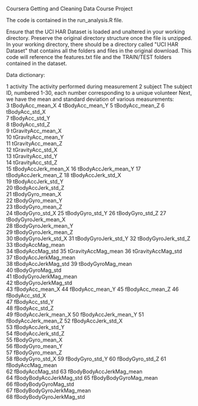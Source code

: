 Coursera
Getting and Cleaning Data Course Project

The code is contained in the run_analysis.R file.

Ensure that the UCI HAR Dataset is loaded and unaltered in your working directory.  Preserve the original directory structure once the file is unzipped.  In your working directory, there should be a directory called "UCI HAR Dataset" that contains all the folders and files in the original download.  This code will reference the features.txt file and the TRAIN/TEST folders contained in the dataset.

Data dictionary:

1	activity	The activity performed during measurement
2	subject	The subject ID, numbered 1-30, each number corresponding to a unique volunteer
Next, we have the mean and standard deviation of various measurements:		
3	tBodyAcc_mean_X	
4	tBodyAcc_mean_Y	
5	tBodyAcc_mean_Z	
6	tBodyAcc_std_X	
7	tBodyAcc_std_Y	
8	tBodyAcc_std_Z	
9	tGravityAcc_mean_X	
10	tGravityAcc_mean_Y	
11	tGravityAcc_mean_Z	
12	tGravityAcc_std_X	
13	tGravityAcc_std_Y	
14	tGravityAcc_std_Z	
15	tBodyAccJerk_mean_X	
16	tBodyAccJerk_mean_Y	
17	tBodyAccJerk_mean_Z	
18	tBodyAccJerk_std_X	
19	tBodyAccJerk_std_Y	
20	tBodyAccJerk_std_Z	
21	tBodyGyro_mean_X	
22	tBodyGyro_mean_Y	
23	tBodyGyro_mean_Z	
24	tBodyGyro_std_X	
25	tBodyGyro_std_Y	
26	tBodyGyro_std_Z	
27	tBodyGyroJerk_mean_X	
28	tBodyGyroJerk_mean_Y	
29	tBodyGyroJerk_mean_Z	
30	tBodyGyroJerk_std_X	
31	tBodyGyroJerk_std_Y	
32	tBodyGyroJerk_std_Z	
33	tBodyAccMag_mean	
34	tBodyAccMag_std	
35	tGravityAccMag_mean	
36	tGravityAccMag_std	
37	tBodyAccJerkMag_mean	
38	tBodyAccJerkMag_std	
39	tBodyGyroMag_mean	
40	tBodyGyroMag_std	
41	tBodyGyroJerkMag_mean	
42	tBodyGyroJerkMag_std	
43	fBodyAcc_mean_X	
44	fBodyAcc_mean_Y	
45	fBodyAcc_mean_Z	
46	fBodyAcc_std_X	
47	fBodyAcc_std_Y	
48	fBodyAcc_std_Z	
49	fBodyAccJerk_mean_X	
50	fBodyAccJerk_mean_Y	
51	fBodyAccJerk_mean_Z	
52	fBodyAccJerk_std_X	
53	fBodyAccJerk_std_Y	
54	fBodyAccJerk_std_Z	
55	fBodyGyro_mean_X	
56	fBodyGyro_mean_Y	
57	fBodyGyro_mean_Z	
58	fBodyGyro_std_X	
59	fBodyGyro_std_Y	
60	fBodyGyro_std_Z	
61	fBodyAccMag_mean	
62	fBodyAccMag_std	
63	fBodyBodyAccJerkMag_mean	
64	fBodyBodyAccJerkMag_std	
65	fBodyBodyGyroMag_mean	
66	fBodyBodyGyroMag_std	
67	fBodyBodyGyroJerkMag_mean	
68	fBodyBodyGyroJerkMag_std	

